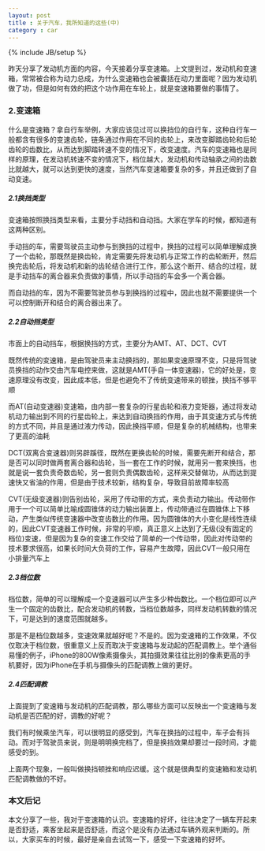 ```yaml
---
layout: post
title : 关于汽车，我所知道的这些(中)
category : car
---
```

{% include JB/setup %}

昨天分享了发动机方面的内容，今天接着分享变速箱。上文提到过，发动机和变速箱，常常被合称为动力总成，为什么变速箱也会被囊括在动力里面呢？因为发动机做了功，但是如何有效的把这个功作用在车轮上，就是变速箱要做的事情了。

### 2.变速箱

什么是变速箱？拿自行车举例，大家应该见过可以换挡位的自行车，这种自行车一般都含有很多的变速齿轮，链条通过作用在不同的齿轮上，来改变脚踏齿轮和后轮齿轮的齿数比，从而达到脚踏转速不变的情况下，改变速度。汽车的变速箱也是同样的原理，在发动机转速不变的情况下，档位越大，发动机和传动轴承之间的齿数比就越大，就可以达到更快的速度，当然汽车变速箱要复杂的多，并且还做到了自动变速。

##### 2.1换挡类型

变速箱按照换挡类型来看，主要分手动挡和自动挡。大家在学车的时候，都知道有这两种区别。

手动挡的车，需要驾驶员主动参与到换挡的过程中，换挡的过程可以简单理解成换了一个齿轮，那既然是换齿轮，肯定需要先将发动机与正常工作的齿轮断开，然后换完齿轮后，将发动机和新的齿轮结合进行工作，那么这个断开、结合的过程，就是手动挡车的离合器来负责做的事情，所以手动挡的车会多一个离合器。

而自动挡的车，因为不需要驾驶员参与到换挡的过程中，因此也就不需要提供一个可以控制断开和结合的离合器出来了。

##### 2.2自动挡类型

市面上的自动挡车，根据换挡的方式，主要分为AMT、AT、DCT、CVT

既然传统的变速箱，是由驾驶员来主动换挡的，那如果变速原理不变，只是将驾驶员换挡的动作交由汽车电控来做，这就是AMT(手自一体变速器)，它的好处是，变速原理没有改变，因此成本低，但是也避免不了传统变速带来的顿挫，换挡不够平顺

而AT(自动变速器)变速箱，由内部一套复杂的行星齿轮和液力变矩器，通过将发动机动力输出到不同的行星齿轮上，来达到自动换挡的作用，由于其变速方式与传统的方式不同，并且是通过液力传动，因此换挡平顺，但是复杂的机械结构，也带来了更高的油耗

DCT(双离合变速器)则另辟蹊径，既然在更换齿轮的时候，需要先断开和结合，那是否可以同时做两套离合器和齿轮，当一套在工作的时候，就用另一套来换挡，也就是说一套负责奇数齿轮，另一套则负责偶数齿轮，这样来交替做功，从而达到提速快又省油的作用，但是由于技术较新，结构复杂，导致目前故障率较高

CVT(无级变速器)则告别齿轮，采用了传动带的方式，来负责动力输出。传动带作用于一个可以简单比喻成圆锥体的动力输出装置上，传动带通过在圆锥体上下移动，产生类似传统变速器中改变齿数比的作用。因为圆锥体的大小变化是线性连续的，因此CVT变速器工作时候，非常的平顺，真正意义上达到了无级(没有固定的档位)变速，但是因为复杂的变速工作交给了简单的一个传动带，因此对传动带的技术要求很高，如果长时间大负荷的工作，容易产生故障，因此CVT一般只用在小排量汽车上

##### 2.3档位数

档位数，简单的可以理解成一个变速器可以产生多少种齿数比。一个档位即可以产生一个固定的齿数比，配合发动机的转数，当档位数越多，同样发动机转数的情况下，可是达到的速度范围就越多。

那是不是档位数越多，变速效果就越好呢？不是的。因为变速箱的工作效果，不仅仅取决于档位数，很重意义上反而取决于变速箱与发动起的匹配调教上。举个通俗易懂的例子，iPhone的800W像素摄像头，其拍摄效果往往比别的像素更高的手机要好，因为iPhone在手机与摄像头的匹配调教上做的更好。

##### 2.4匹配调教

上面提到了变速箱与发动机的匹配调教，那么哪些方面可以反映出一个变速箱与发动机是否匹配的好，调教的好呢？

我们有时候乘坐汽车，可以很明显的感受到，汽车在换挡的过程中，车子会有抖动。而对于驾驶员来说，则是明明换完档了，但是换挡效果却要过一段时间，才能感受的到。

上面两个现象，一般叫做换挡顿挫和响应迟缓。这个就是很典型的变速箱和发动机匹配调教做的不好。

### 本文后记

本文分享了一些，我对于变速箱的认识。变速箱的好坏，往往决定了一辆车开起来是否舒适，乘客坐起来是否舒适，而这个是没有办法通过车辆外观来判断的。所以，大家买车的时候，最好是亲自去试驾一下，感受一下变速箱的好坏。